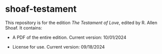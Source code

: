 # shoaf-testament

This repository is for the edition _The Testament of Love_, edited by R. Allen Shoaf. It contains:

- A PDF of the entire edition. Current version: 10/01/2024

- License for use. Current version: 09/18/2024

